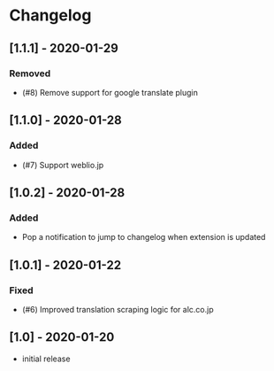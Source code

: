 # Changelog

## [1.1.1] - 2020-01-29

### Removed
- (#8) Remove support for google translate plugin

## [1.1.0] - 2020-01-28

### Added
- (#7) Support weblio.jp

## [1.0.2] - 2020-01-28

### Added
- Pop a notification to jump to changelog when extension is updated

## [1.0.1] - 2020-01-22

### Fixed
- (#6) Improved translation scraping logic for alc.co.jp

## [1.0] - 2020-01-20
- initial release
